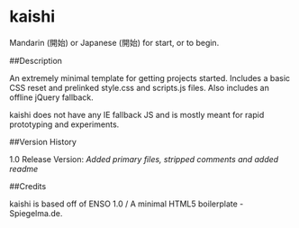 kaishi
================================
Mandarin (開始) or Japanese (開始) for start, or to begin.

##Description

An extremely minimal template for getting projects started. Includes a basic CSS reset and prelinked style.css and scripts.js files. Also includes an offline jQuery fallback.

kaishi does not have any IE fallback JS and is mostly meant for rapid prototyping and experiments.

##Version History

1.0 Release Version: *Added primary files, stripped comments and added readme*

##Credits

kaishi is based off of ENSO 1.0 / A minimal HTML5 boilerplate - Spiegelma.de.